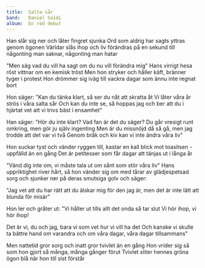```yaml
---
title:  Salta sår
band:   Daniel Saidi
album:  En röd debut
---
```


Han slår sig ner
och låter fingret sjunka
Ord som aldrig har sagts
yttras genom ögonen
Världar slås ihop
och liv förändras på en sekund
till någonting man saknar,
någonting man hatar

"Men säg vad du vill ha sagt
om du nu vill förändra mig"
Hans virrigt hesa röst
vittnar om en kemisk tröst
Men hon stryker och håller käft,
bränner tyger i protest
Hon drömmer sig iväg
till vackra dagar
som ännu inte regnat bort

Hon säger:
"Kan du tänka klart,
så ser du nåt att skratta åt
Vi låter våra år
strös i våra salta sår
Och kan du inte se,
så hoppas jag och ber
att du i hjärtat vet
att vi trivs bäst i ensamhet"

Han säger:
"Hör du inte klart?
Vad fan är det du säger?
Du går vresigt runt omkring,
men gör ju själv ingenting
Men är du missnöjd då så gå,
men jag trodde att det var vi två
Genom bråk och kiv
kan vi inte ändra våra liv"

Hon suckar tyst
och vänder ryggen till,
kastar en kall blick
mot toasitsen - uppfälld än en gång
Det är petitesser som får
dagar att tänjas ut i långa år

"Vänd dig inte om,
vi måste tala ut om sånt
som stör våra liv"
Hans uppriktighet river hårt,
så hon vänder sig om
med tårar av glädjespetsad sorg
och sjunker ner
på deras smutsiga golv och säger:

"Jag vet att du har rätt
att du älskar mig för den jag är,
men det är inte lätt
att blunda för misär"

Hon ler och gråter ut:
"Vi håller ut
tills allt det onda så tar slut
Vi hör ihop, vi hör ihop!

Det är vi, du och jag,
bara vi som vet hur vi vill ha det
Och kanske vi skulle ta
bättre hand om varandra
och om våra dagar,
våra dagar tillsammans"

Men nattetid gror sorg
och inatt gror tvivlet än en gång
Hon vrider sig så som
hon gjort så många, många gånger förut
Tvivlet sliter hennes gröna ögon blå
när hon till sist förstår
